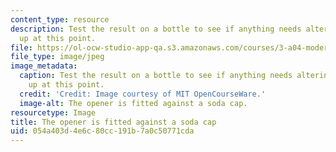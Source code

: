 ```yaml
---
content_type: resource
description: Test the result on a bottle to see if anything needs altering or neatening
  up at this point.
file: https://ol-ocw-studio-app-qa.s3.amazonaws.com/courses/3-a04-modern-blacksmithing-and-physical-metallurgy-fall-2008/054a403d4e6c80cc191b7a0c50771cda_070.jpg
file_type: image/jpeg
image_metadata:
  caption: Test the result on a bottle to see if anything needs altering or neatening
    up at this point.
  credit: 'Credit: Image courtesy of MIT OpenCourseWare.'
  image-alt: The opener is fitted against a soda cap.
resourcetype: Image
title: The opener is fitted against a soda cap
uid: 054a403d-4e6c-80cc-191b-7a0c50771cda
---
```

